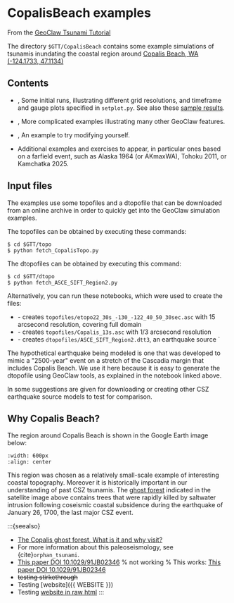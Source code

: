 # CopalisBeach examples

From the
[GeoClaw Tsunami Tutorial](https://rjleveque.github.io/geoclaw_tsunami_tutorial)

The directory `$GTT/CopalisBeach`
contains some example simulations of tsunamis inundating the coastal region
around [Copalis Beach, WA (-124.1733, 47.1134)](https://maps.app.goo.gl/RW275B5TzY4oQakaA) 

## Contents

- [](example1/README), Some initial runs, illustrating different grid
  resolutions, and timeframe and gauge plots specified in `setplot.py`.
  See also these [sample results](example1/results).

- [](example2/README), More complicated examples illustrating many other
  GeoClaw features.

- [](exercise1/README), An example to try modifying yourself.

- Additional examples and exercises to appear, in particular ones
  based on a farfield event, such as
  Alaska 1964 (or AKmaxWA), Tohoku 2011, or Kamchatka 2025.

## Input files

The examples use some topofiles and a dtopofile that can be
downloaded from an online archive in order to quickly get into the
GeoClaw simulation examples.

The topofiles can be obtained by executing these commands:

    $ cd $GTT/topo
    $ python fetch_CopalisTopo.py

The dtopofiles can be obtained by executing this command:

    $ cd $GTT/dtopo
    $ python fetch_ASCE_SIFT_Region2.py
    

Alternatively, you can run these notebooks, which were used to create the files:

- [](../topo/fetch_etopo22) - creates 
  `topofiles/etopo22_30s_-130_-122_40_50_30sec.asc`
  with 15 arcsecond resolution, covering full domain
- [](../topo/CopalisTopo) - creates
  `topofiles/Copalis_13s.asc` with 1/3 arcsecond resolution
- [](../dtopo/ASCE_SIFT_Region2) - creates
  `dtopofiles/ASCE_SIFT_Region2.dtt3`, an earthquake source
  `

The hypothetical earthquake being modeled is one that was developed to mimic
a "2500-year" event on a stretch of the Cascadia margin that includes
Copalis Beach.  We use it here because it is easy to generate the dtopofile
using GeoClaw tools, as explained in the notebook linked above.

In [](exercise1/README) some suggestions are given for downloading or
creating  other CSZ earthquake source models to test for comparison.

## Why Copalis Beach?

The region around Copalis Beach is shown in the Google Earth image below:

```{image} ../topo/images/CopalisTopo0.jpg
:width: 600px
:align: center
```

This region was chosen as a relatively small-scale example of interesting
coastal topography.  Moreover it is historically important in our understanding
of past CSZ tsunamis.  The
[ghost forest](wiki:Ghost_forest)
indicated in the satellite image above contains trees that were rapidly
killed by saltwater intrusion following coseismic coastal subsidence during
the earthquake of January 26, 1700, the last major CSZ event.  

:::{seealso}
- [The Copalis ghost forest, What is it and why visit?](https://wa100.dnr.wa.gov/willapa-hills/copalis-ghost-forest)
- For more information about this paleoseismology, see {cite}`orphan_tsunami`.
- [This paper DOI 10.1029/91JB02346](doi:10.1029/91JB02346)  % not working
% This works: [This paper DOI 10.1029/91JB02346](https://doi.org/10.1029/91JB02346)
- ~~testing stirkethrough~~
- Testing [website]({{ WEBSITE }})
- Testing <a href="WEBSITE">website in raw html</a>
:::


